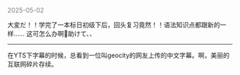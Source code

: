 
<span style="color: gray;">2025-05-02</span>

大変だ！！学完了一本标日初级下后，回头复习竟然！！语法知识点都跟新的一样…… 这可怎么办啊🥹助けて、、

---
在YTS下字幕的时候，总看到一位叫geocity的网友上传的中文字幕。啊，美丽的互联网碎片存续。